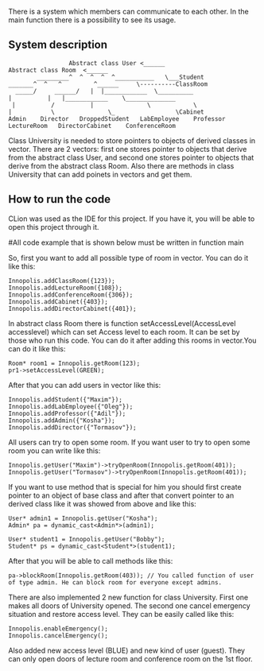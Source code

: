 There is a system which members can communicate to each other. In the main function there is a possibility to see its usage.

## System description

                     Abstract class User <______                                     Abstract class Room  <______
            _________^  ^  ^  ^  ^___________   \___Student                  _______^  ^   ^         ^______     \----------ClassRoom
      _____/     ______/   |  |____________  \__________                    |          |   |____________    \______________            
     |          /          |               \            \                   |           \               \_                 \Cabinet
    Admin    Director   DroppedStudent   LabEmployee    Professor        LectureRoom   DirectorCabinet    ConferenceRoom

Class University is needed to store pointers to objects of derived classes in vector. There are 2 vectors: first one stores pointer to objects that derive from the abstract class User, and second one stores pointer to objects that derive from the abstract class Room. Also there are methods in class University that can add poinets in vectors and get them.

## How to run the code

 CLion was used as the IDE for this project. If you have it, you will be able to open this project through it.
 
#All code example that is shown below must be written in function main
 
 So, first you want to add all possible type of room in vector. You can do it like this:
 
    Innopolis.addClassRoom({123});
    Innopolis.addLectureRoom({108});
    Innopolis.addConferenceRoom({306});
    Innopolis.addCabinet({403});
    Innopolis.addDirectorCabinet({401});
 
In abstract class Room there is function setAccessLevel(AccessLevel accesslevel) which can set Access level to each room. It can be set by those who run this code. You can do it after adding this rooms in vector.You can do it like this:

    Room* room1 = Innopolis.getRoom(123);
    pr1->setAccessLevel(GREEN);     
    
  After that you can add users in vector like this:
    
    Innopolis.addStudent({"Maxim"});
    Innopolis.addLabEmployee({"Oleg"});
    Innopolis.addProfessor({"Adil"});
    Innopolis.addAdmin({"Kosha"});
    Innopolis.addDirector({"Tormasov"});
    
All users can try to open some room. If you want user to try to open some room you can write like this:

    Innopolis.getUser("Maxim")->tryOpenRoom(Innopolis.getRoom(401));
    Innopolis.getUser("Tormasov")->tryOpenRoom(Innopolis.getRoom(401));
    
If you want to use method that is special for him you should first create pointer to an object of base class and after that convert pointer to an derived class like it was showed from above and like this: 

    User* admin1 = Innopolis.getUser("Kosha");
    Admin* pa = dynamic_cast<Admin*>(admin1);

    User* student1 = Innopolis.getUser("Bobby");
    Student* ps = dynamic_cast<Student*>(student1);

After that you will be able to call methods like this:

    pa->blockRoom(Innopolis.getRoom(403)); // You called function of user of type admin. He can block room for everyone except admins.

There are also implemented 2 new function for class University. First one makes all doors of University opened. The second one cancel emergency situation and restore access level. They can be easily called like this:

    Innopolis.enableEmergency();
    Innopolis.cancelEmergency();
    
Also added new access level (BLUE) and new kind of user (guest). They can only open doors of lecture room and conference room on the 1st floor.     
